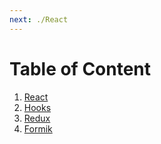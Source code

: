 ```yaml
---
next: ./React
---
```


# Table of Content

1. [React](./React)
2. [Hooks](./Hooks)
3. [Redux](./Redux)
4. [Formik](./Formik)
